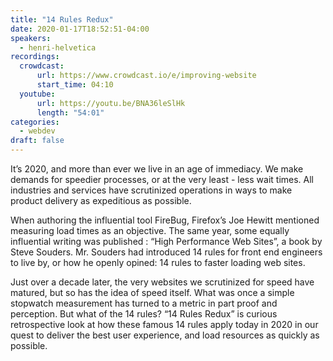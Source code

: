```yaml
---
title: "14 Rules Redux"
date: 2020-01-17T18:52:51-04:00
speakers:
  - henri-helvetica
recordings:
  crowdcast:
      url: https://www.crowdcast.io/e/improving-website
      start_time: 04:10
  youtube:
      url: https://youtu.be/BNA36leSlHk
      length: "54:01"
categories:
  - webdev
draft: false
---
```


It’s 2020, and more than ever we live in an age of immediacy. We make demands for speedier processes, or at the very least - less wait times. All industries and services have scrutinized operations in ways to make product delivery as expeditious as possible.

When authoring the influential tool FireBug, Firefox’s Joe Hewitt mentioned measuring load times as an objective. The same year, some equally influential writing was published : “High Performance Web Sites”, a book by Steve Souders. Mr. Souders had introduced 14 rules for front end engineers to live by, or how he openly opined: 14 rules to faster loading web sites.

Just over a decade later, the very websites we scrutinized for speed have matured, but so has the idea of speed itself. What was once a simple stopwatch measurement has turned to a metric in part proof and perception. But what of the 14 rules? “14 Rules Redux” is curious retrospective look at how these famous 14 rules apply today in 2020 in our quest to deliver the best user experience, and load resources as quickly as possible.
